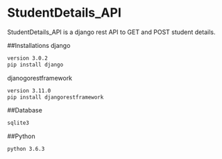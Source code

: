 # StudentDetails_API
StudentDetails_API is a django rest API to GET and POST student details.

##Installations
django 
```bash
version 3.0.2
pip install django
```
djanogorestframework 
```bash
version 3.11.0
pip install djangorestframework
```
##Database
```bash
sqlite3
```

##Python 
```bash
python 3.6.3
```


